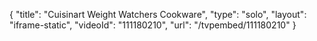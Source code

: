 {
    "title": "Cuisinart Weight Watchers Cookware",
    "type": "solo",
    "layout": "iframe-static",
    "videoId": "111180210",
    "url": "\/tvpembed\/111180210"
}